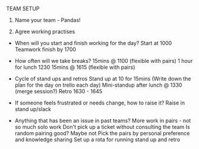 TEAM SETUP

1. Name your team - Pandas!

2. Agree working practises

- When will you start and finish working for the day?
  Start at 1000
  Teamwork finish by 1700

- How often will we take breaks?
  15mins @ 1100 (flexible with pairs)
  1 hour for lunch 1230
  15mins @ 1615 (flexible with pairs)

- Cycle of stand ups and retros
  Stand up at 10 for 15mins (Write down the plan for the day on trello each day)
  Mini-standup after lunch @ 1330 (merge session?)
  Retro 1630 - 1645

- If someone feels frustrated or needs change, how to raise it?
  Raise in stand up/slack

- Anything that has been an issue in past teams?
  More work in pairs - not so much solo work
  Don't pick up a ticket without consulting the team
  Is random pairing good? Maybe not
  Pick the pairs by personal preference and knowledge sharing
  Set up a rota for running stand up and retro
